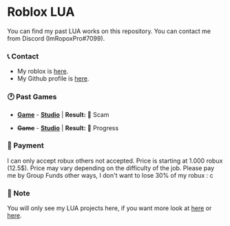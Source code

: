 <strong><h1>Roblox LUA</h1></strong>
You can find my past LUA works on this repository. You can contact me from Discord (ImRopoxPro#7099).

<h3><strong>📞 Contact</strong></h3>

* My roblox is <a href="https://web.roblox.com/users/1369550999/profile">here</a>.
* My Github profile is <a href="https://github.com/heynaberuy">here</a>.

<h3><strong>🕐 Past Games</strong></h3>

* <strong><a href="https://web.roblox.com/games/5825834765/Beta-Stelar-Piece?">Game</a></strong> - <strong><a href="https://discord.gg/cgZCCEQXcz">Studio</a></strong>
| <strong>Result:</strong> 💸 Scam

* <strong><del>Game</del></strong> - <strong><a href="https://discord.gg/g425E3G3Z3">Studio</a></strong>
| <strong>Result:</strong> 🔧 Progress

<h3><strong>💸 Payment</strong></h3>

I can only accept robux others not accepted. Price is starting at 1.000 robux (12.5$). Price may vary depending on the difficulty of the job. Please pay me by Group Funds other ways, I don't want to lose 30% of my robux : c 

<h3><strong>📝 Note</strong></h3>

You will only see my LUA projects here, if you want more look at <a href="https://github.com/heynaberuy/visualbot">here</a> or <a href="https://github.com/heynaberuy/djs-bot">here</a>.
